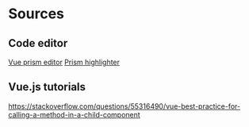 # Sources

## Code editor
[Vue prism editor](https://github.com/koca/vue-prism-editor/tree/feature/next)
[Prism highlighter](https://prismjs.com/)

## Vue.js tutorials
https://stackoverflow.com/questions/55316490/vue-best-practice-for-calling-a-method-in-a-child-component